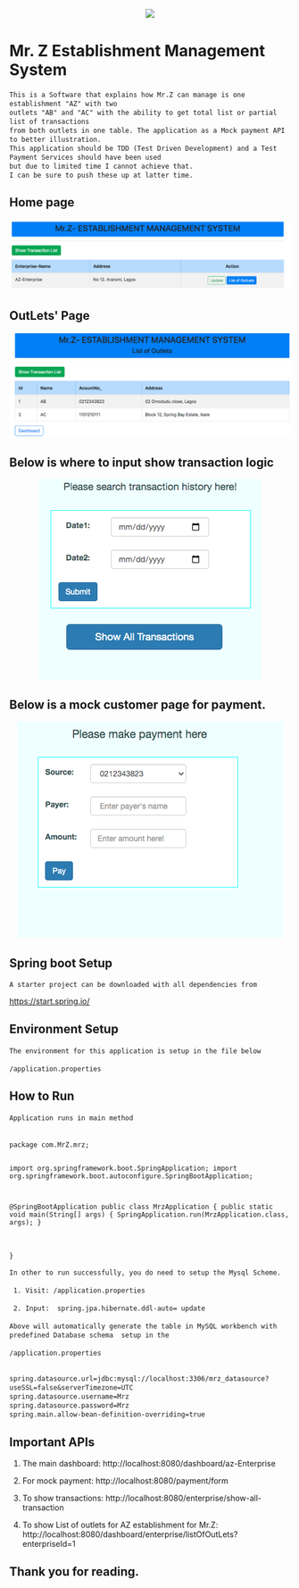 <p align="center">
  <a href="https://cdn1.bbcode0.com/" target="blank"><img src="https://cdn1.bbcode0.com/uploads/2021/1/23/1fbb7da7f53bd0dcb75962160055f291-full.png"/></a>
</p>

# Mr. Z Establishment Management System
```$xslt
This is a Software that explains how Mr.Z can manage is one establishment "AZ" with two 
outlets "AB" and "AC" with the ability to get total list or partial list of transactions
from both outlets in one table. The application as a Mock payment API to better illustration.
This application should be TDD (Test Driven Development) and a Test Payment Services should have been used 
but due to limited time I cannot achieve that.
I can be sure to push these up at latter time. 

```

## Home page
<p align="center">
  <img src="/src/main/resources/static/images/home-page.png"/>
</p>

## OutLets' Page
<p align="center">
  <img src="/src/main/resources/static/images/outlets-icon.png"/>
</p>

## Below is where to input show transaction logic
<p align="center">
  <img src="/src/main/resources/static/images/transaction-logo.png"/>
</p>

## Below is a mock customer page for payment.
<p align="center">
  <img src="src/main/resources/static/images/custom-pay.png"/>
</p>


## Spring boot Setup
```$xslt
A starter project can be downloaded with all dependencies from
```
https://start.spring.io/


## Environment Setup
```$xslt
The environment for this application is setup in the file below

/application.properties 

```

## How to Run
```$xslt
Application runs in main method
```

<code>
package com.MrZ.mrz;

import org.springframework.boot.SpringApplication;
import org.springframework.boot.autoconfigure.SpringBootApplication;

@SpringBootApplication
public class MrzApplication {
	public static void main(String[] args) {
		SpringApplication.run(MrzApplication.class, args);
	}

}
</code>


```$xslt
In other to run successfully, you do need to setup the Mysql Scheme.

 1. Visit: /application.properties 
    
 2. Input:  spring.jpa.hibernate.ddl-auto= update
 
Above will automatically generate the table in MySQL workbench with predefined Database schema  setup in the 

/application.properties

```

```$xslt

spring.datasource.url=jdbc:mysql://localhost:3306/mrz_datasource?useSSL=false&serverTimezone=UTC
spring.datasource.username=Mrz
spring.datasource.password=Mrz
spring.main.allow-bean-definition-overriding=true

```
## Important APIs

1. The main dashboard: http://localhost:8080/dashboard/az-Enterprise

2. For mock payment:  http://localhost:8080/payment/form

3. To show transactions: http://localhost:8080/enterprise/show-all-transaction

4. To show List of outlets for AZ establishment for Mr.Z: http://localhost:8080/dashboard/enterprise/listOfOutLets?enterpriseId=1

## Thank you for reading.




